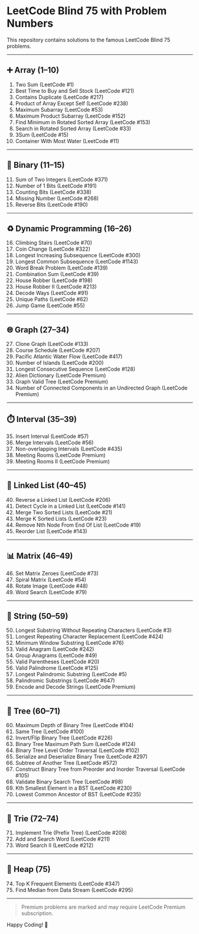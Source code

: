 # LeetCode Blind 75 with Problem Numbers

This repository contains solutions to the famous LeetCode Blind 75 problems.

---

## ➕ Array (1–10)

1. Two Sum (LeetCode #1)
2. Best Time to Buy and Sell Stock (LeetCode #121)
3. Contains Duplicate (LeetCode #217)
4. Product of Array Except Self (LeetCode #238)
5. Maximum Subarray (LeetCode #53)
6. Maximum Product Subarray (LeetCode #152)
7. Find Minimum in Rotated Sorted Array (LeetCode #153)
8. Search in Rotated Sorted Array (LeetCode #33)
9. 3Sum (LeetCode #15)
10. Container With Most Water (LeetCode #11)

---

## 🧠 Binary (11–15)

11. Sum of Two Integers (LeetCode #371)
12. Number of 1 Bits (LeetCode #191)
13. Counting Bits (LeetCode #338)
14. Missing Number (LeetCode #268)
15. Reverse Bits (LeetCode #190)

---

## ♻️ Dynamic Programming (16–26)

16. Climbing Stairs (LeetCode #70)
17. Coin Change (LeetCode #322)
18. Longest Increasing Subsequence (LeetCode #300)
19. Longest Common Subsequence (LeetCode #1143)
20. Word Break Problem (LeetCode #139)
21. Combination Sum (LeetCode #39)
22. House Robber (LeetCode #198)
23. House Robber II (LeetCode #213)
24. Decode Ways (LeetCode #91)
25. Unique Paths (LeetCode #62)
26. Jump Game (LeetCode #55)

---

## 🌐 Graph (27–34)

27. Clone Graph (LeetCode #133)
28. Course Schedule (LeetCode #207)
29. Pacific Atlantic Water Flow (LeetCode #417)
30. Number of Islands (LeetCode #200)
31. Longest Consecutive Sequence (LeetCode #128)
32. Alien Dictionary (LeetCode Premium)
33. Graph Valid Tree (LeetCode Premium)
34. Number of Connected Components in an Undirected Graph (LeetCode Premium)

---

## ⏱️ Interval (35–39)

35. Insert Interval (LeetCode #57)
36. Merge Intervals (LeetCode #56)
37. Non-overlapping Intervals (LeetCode #435)
38. Meeting Rooms (LeetCode Premium)
39. Meeting Rooms II (LeetCode Premium)

---

## 🧵 Linked List (40–45)

40. Reverse a Linked List (LeetCode #206)
41. Detect Cycle in a Linked List (LeetCode #141)
42. Merge Two Sorted Lists (LeetCode #21)
43. Merge K Sorted Lists (LeetCode #23)
44. Remove Nth Node From End Of List (LeetCode #19)
45. Reorder List (LeetCode #143)

---

## 📊 Matrix (46–49)

46. Set Matrix Zeroes (LeetCode #73)
47. Spiral Matrix (LeetCode #54)
48. Rotate Image (LeetCode #48)
49. Word Search (LeetCode #79)

---

## 🧵 String (50–59)

50. Longest Substring Without Repeating Characters (LeetCode #3)
51. Longest Repeating Character Replacement (LeetCode #424)
52. Minimum Window Substring (LeetCode #76)
53. Valid Anagram (LeetCode #242)
54. Group Anagrams (LeetCode #49)
55. Valid Parentheses (LeetCode #20)
56. Valid Palindrome (LeetCode #125)
57. Longest Palindromic Substring (LeetCode #5)
58. Palindromic Substrings (LeetCode #647)
59. Encode and Decode Strings (LeetCode Premium)

---

## 🌳 Tree (60–71)

60. Maximum Depth of Binary Tree (LeetCode #104)
61. Same Tree (LeetCode #100)
62. Invert/Flip Binary Tree (LeetCode #226)
63. Binary Tree Maximum Path Sum (LeetCode #124)
64. Binary Tree Level Order Traversal (LeetCode #102)
65. Serialize and Deserialize Binary Tree (LeetCode #297)
66. Subtree of Another Tree (LeetCode #572)
67. Construct Binary Tree from Preorder and Inorder Traversal (LeetCode #105)
68. Validate Binary Search Tree (LeetCode #98)
69. Kth Smallest Element in a BST (LeetCode #230)
70. Lowest Common Ancestor of BST (LeetCode #235)

---

## 🧩 Trie (72–74)

71. Implement Trie (Prefix Tree) (LeetCode #208)
72. Add and Search Word (LeetCode #211)
73. Word Search II (LeetCode #212)

---

## 🧰 Heap (75)

74. Top K Frequent Elements (LeetCode #347)
75. Find Median from Data Stream (LeetCode #295)

---

> Premium problems are marked and may require LeetCode Premium subscription.

Happy Coding! 🚀
